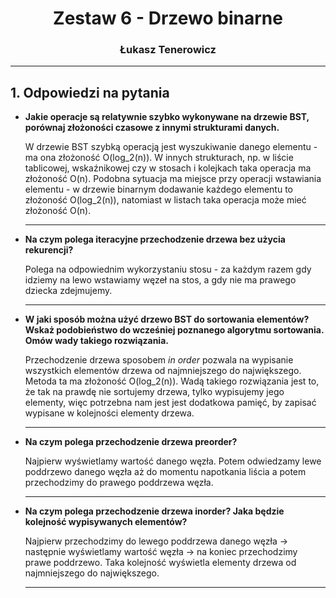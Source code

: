 <div align = "center"> <h1>
    Zestaw 6 - Drzewo binarne
    </h1> </div> 


<div align = center> <h3>
    Łukasz Tenerowicz
    </h3> </div>


---

## 1. Odpowiedzi na pytania

- **Jakie operacje są relatywnie szybko wykonywane na drzewie BST, porównaj złożoności czasowe z innymi strukturami danych.**

  W drzewie BST szybką operacją jest wyszukiwanie danego elementu - ma ona złożoność O(log_2(n)). W innych strukturach, np. w liście tablicowej, wskaźnikowej czy w stosach i kolejkach taka operacja ma złożoność O(n). Podobna sytuacja ma miejsce przy operacji wstawiania elementu - w drzewie binarnym dodawanie każdego elementu to złożoność O(log_2(n)), natomiast w listach taka operacja może mieć złożoność O(n).

  ---

- **Na czym polega iteracyjne przechodzenie drzewa bez użycia rekurencji?**

  Polega na odpowiednim wykorzystaniu stosu - za każdym razem gdy idziemy na lewo wstawiamy węzeł na stos, a gdy nie ma prawego dziecka zdejmujemy.

  ---

- **W jaki sposób można użyć drzewo BST do sortowania elementów?   Wskaż podobieństwo do wcześniej poznanego algorytmu sortowania. Omów wady takiego rozwiązania.**

  Przechodzenie drzewa sposobem _in order_ pozwala na wypisanie wszystkich elementów drzewa od najmniejszego do największego. Metoda ta ma złożoność O(log_2(n)). Wadą takiego rozwiązania jest to, że tak na prawdę nie sortujemy drzewa, tylko wypisujemy jego elementy, więc potrzebna nam jest jest dodatkowa pamięć, by zapisać wypisane w kolejności elementy drzewa.

  ---

- **Na czym polega przechodzenie drzewa preorder?**

  Najpierw wyświetlamy wartość danego węzła. Potem odwiedzamy lewe poddrzewo danego węzła aż do momentu napotkania liścia a potem przechodzimy do prawego poddrzewa węzła.

  ---

- **Na czym polega przechodzenie drzewa inorder?  Jaka będzie kolejność wypisywanych elementów?**

  Najpierw przechodzimy do lewego poddrzewa danego węzła -> następnie wyświetlamy wartość węzła -> na koniec przechodzimy prawe poddrzewo. Taka kolejność wyświetla elementy drzewa od najmniejszego do największego.

  ---

  

  

  

  